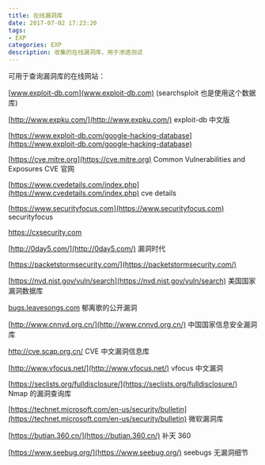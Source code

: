 ```yaml
---
title: 在线漏洞库
date: 2017-07-02 17:23:20
tags:
- EXP
categories: EXP
description: 收集的在线漏洞库，用于渗透测试
---
```


可用于查询漏洞库的在线网站：

[www.exploit-db.com](www.exploit-db.com) (searchsploit 也是使用这个数据库)

[http://www.expku.com/](http://www.expku.com/) exploit-db 中文版

[https://www.exploit-db.com/google-hacking-database](https://www.exploit-db.com/google-hacking-database)

[https://cve.mitre.org](https://cve.mitre.org) Common Vulnerabilities and Exposures  CVE 官网

[https://www.cvedetails.com/index.php](https://www.cvedetails.com/index.php) cve details

[https://www.securityfocus.com](https://www.securityfocus.com) securityfocus

https://cxsecurity.com

[http://0day5.com/](http://0day5.com/) 漏洞时代

[https://packetstormsecurity.com/](https://packetstormsecurity.com/) 

[https://nvd.nist.gov/vuln/search](https://nvd.nist.gov/vuln/search) 美国国家漏洞数据库

[bugs.leavesongs.com](https://www.cvedetails.com/index.php) 郁离歌的公开漏洞

[http://www.cnnvd.org.cn/](http://www.cnnvd.org.cn/) 中国国家信息安全漏洞库

<http://cve.scap.org.cn/> CVE 中文漏洞信息库 

[http://www.vfocus.net/](http://www.vfocus.net/) vfocus 中文漏洞

[https://seclists.org/fulldisclosure/](https://seclists.org/fulldisclosure/) Nmap 的漏洞查询库

[https://technet.microsoft.com/en-us/security/bulletin](https://technet.microsoft.com/en-us/security/bulletin) 微软漏洞库

[https://butian.360.cn/](https://butian.360.cn/) 补天 360

[https://www.seebug.org/](https://www.seebug.org/) seebugs 无漏洞细节


